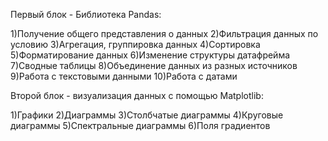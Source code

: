Первый блок - Библиотека Pandas:

1)Получение общего представления о данных
2)Фильтрация данных по условию
3)Агрегация, группировка данных
4)Сортировка
5)Форматирование данных
6)Изменение структуры датафрейма
7)Сводные таблицы
8)Объединение данных из разных источников
9)Работа с текстовыми данными
10)Работа с датами

Второй блок - визуализация данных с помощью Matplotlib:

1)Графики
2)Диаграммы
3)Столбчатые диаграммы
4)Круговые диаграммы
5)Спектральные диаграммы
6)Поля градиентов
